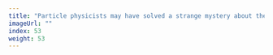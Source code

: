 ```yaml
---
title: "Particle physicists may have solved a strange mystery about the muon"
imageUrl: ""
index: 53
weight: 53
---
```

